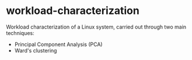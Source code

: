# workload-characterization

Workload characterization of a Linux system, carried out through two main techniques:
- Principal Component Analysis (PCA)
- Ward's clustering
